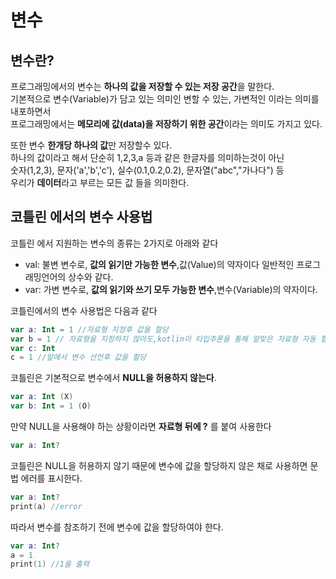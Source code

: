 # 변수

## 변수란?

프로그래밍에서의 변수는 **하나의 값을 저장할 수 있는 저장 공간**을 말한다.<br>
기본적으로 변수(Variable)가 담고 있는 의미인 변할 수 있는, 가변적인 이라는 의미를 내포하면서<br>
프로그래밍에서는 **메모리에 값(data)을 저장하기 위한 공간**이라는 의미도 가지고 있다.


또한 변수 **한개당 하나의 값**만 저장할수 있다.<br>
하나의 값이라고 해서 단순히 1,2,3,a 등과 같은 한글자를 의미하는것이 아닌<br>
숫자(1,2,3), 문자('a','b','c'), 실수(0.1,0.2,0.2), 문자열("abc","가나다") 등 <br>
우리가 **데이터**라고 부르는 모든 값 들을 의미한다.

## 코틀린 에서의 변수 사용법

코틀린 에서 지원하는 변수의 종류는 2가지로 아래와 같다
- val: 불변 변수로, **값의 읽기만 가능한 변수**,값(Value)의 약자이다 일반적인 프로그래밍언어의 상수와 같다.
- var: 가변 변수로, **값의 읽기와 쓰기 모두 가능한 변수**,변수(Variable)의 약자이다.

코틀린에서의 변수 사용법은 다음과 같다
```kotlin
var a: Int = 1 //자료형 지정후 값을 할당
var b = 1 // 자료형을 지정하지 않아도,kotlin이 타입추론을 통해 알맞은 자료형 자동 할당
var c: Int
c = 1 //앞에서 변수 선언후 값을 할당
```

코틀린은 기본적으로 변수에서 **NULL을 허용하지 않는다**.
```kotlin
var a: Int (X)
var b: Int = 1 (O)
```
만약 NULL을 사용해야 하는 상황이라면 **자료형 뒤에 ?** 를 붙여 사용한다
```kotlin
var a: Int?
```

코틀린은 NULL을 허용하지 않기 때문에 변수에 값을 할당하지 않은 채로 사용하면 문법 에러를 표시한다.
```kotlin
var a: Int?
print(a) //error
```

따라서 변수를 참조하기 전에 변수에 값을 할당하여야 한다.
```kotlin
var a: Int?
a = 1
print(1) //1을 출력
```
